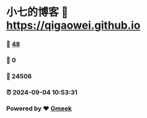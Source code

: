 # 小七的博客 :link: https://qigaowei.github.io 
### :page_facing_up: [48](https://qigaowei.github.io/tag.html) 
### :speech_balloon: 0 
### :hibiscus: 24506 
### :alarm_clock: 2024-09-04 10:53:31 
### Powered by :heart: [Gmeek](https://github.com/Meekdai/Gmeek)
